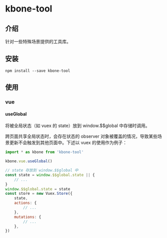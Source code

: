 # kbone-tool

## 介绍

针对一些特殊场景提供的工具库。

## 安装

```
npm install --save kbone-tool
```

## 使用

### vue

#### useGlobal

将被全局状态（如 vuex 的 state）放到 window.$$global 中存储时调用。

跨页面共享全局状态时，会存在状态的 observer 对象被覆盖的情况，导致某些场景更新不会触发到其他页面中。下述以 vuex 的使用作为例子：

```js
import * as kbone from 'kbone-tool'

kbone.vue.useGlobal()

// state 存放到 window.$$global 中
const state = window.$$global.state || {
    // ...
}
window.$$global.state = state
const store = new Vuex.Store({
    state,
    actions: {
        // ...
    },
    mutations: {
        // ...
    },
})
```
